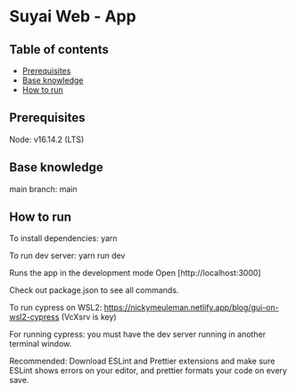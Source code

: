 # Suyai Web - App

## Table of contents

- [Prerequisites](#prerequisites)
- [Base knowledge](#base-knowledge)
- [How to run](#how-to-run)

## Prerequisites

Node: v16.14.2 (LTS)

## Base knowledge

main branch: main

## How to run

To install dependencies: yarn

To run dev server: yarn run dev

Runs the app in the development mode
Open [http://localhost:3000]

Check out package.json to see all commands.

To run cypress on WSL2: https://nickymeuleman.netlify.app/blog/gui-on-wsl2-cypress (VcXsrv is key)

For running cypress: you must have the dev server running in another terminal window.

Recommended: Download ESLint and Prettier extensions and make sure ESLint shows errors on your editor, and prettier formats your code on every save.


